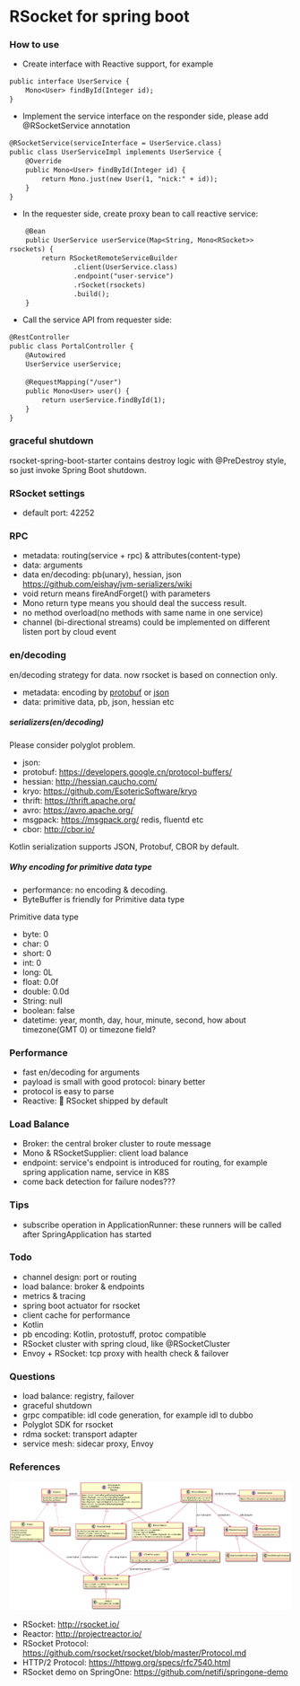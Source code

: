 RSocket for spring boot
=======================

### How to use

* Create interface with Reactive support, for example

```
public interface UserService {
    Mono<User> findById(Integer id);
}
```

* Implement the service interface on the responder side, please add @RSocketService annotation
```
@RSocketService(serviceInterface = UserService.class)
public class UserServiceImpl implements UserService {
    @Override
    public Mono<User> findById(Integer id) {
        return Mono.just(new User(1, "nick:" + id));
    }
}
```
* In the requester side, create proxy bean to call reactive service:
```
    @Bean
    public UserService userService(Map<String, Mono<RSocket>> rsockets) {
        return RSocketRemoteServiceBuilder
                .client(UserService.class)
                .endpoint("user-service")
                .rSocket(rsockets)
                .build();
    }
```

* Call the service API from requester side:
```
@RestController
public class PortalController {
    @Autowired
    UserService userService;

    @RequestMapping("/user")
    public Mono<User> user() {
        return userService.findById(1);
    }
}
```

### graceful shutdown

rsocket-spring-boot-starter contains destroy logic with @PreDestroy style, so just invoke Spring Boot shutdown.

### RSocket settings

* default port: 42252

### RPC

* metadata: routing(service + rpc) & attributes(content-type)
* data: arguments
* data en/decoding: pb(unary), hessian, json https://github.com/eishay/jvm-serializers/wiki
* void return means fireAndForget() with parameters
* Mono<Void> return type means you should deal the success result.
* no method overload(no methods with same name in one service)
* channel (bi-directional streams) could be implemented on different listen port by cloud event

### en/decoding

en/decoding strategy for data. now rsocket is based on connection only.

* metadata: encoding by [protobuf](rsocket-spring-boot-starter/src/main/proto/rsocket.proto) or  [json](rsocket-spring-boot-starter/src/main/proto/metadata.json)
* data: primitive data, pb, json, hessian etc

#####  serializers(en/decoding)

Please consider polyglot problem.

* json:
* protobuf: https://developers.google.cn/protocol-buffers/
* hessian: http://hessian.caucho.com/
* kryo: https://github.com/EsotericSoftware/kryo
* thrift: https://thrift.apache.org/
* avro: https://avro.apache.org/
* msgpack: https://msgpack.org/  redis, fluentd etc
* cbor: http://cbor.io/

Kotlin serialization supports JSON, Protobuf, CBOR by default.


##### Why encoding for primitive data type

* performance: no encoding & decoding.
* ByteBuffer is friendly for Primitive data type

Primitive data type

* byte: 0
* char: 0
* short: 0
* int: 0
* long: 0L
* float: 0.0f
* double: 0.0d
* String: null
* boolean: false
* datetime: year, month, day, hour, minute, second, how about timezone(GMT 0) or timezone field?

### Performance

* fast en/decoding for arguments
* payload is small with good protocol: binary better
* protocol is easy to parse
* Reactive: :beer:  RSocket shipped by default


### Load Balance

* Broker: the central broker cluster to route message
* Mono<RSocket> & RSocketSupplier: client load balance
* endpoint: service's endpoint is introduced for routing, for example spring application name, service in K8S
* come back detection for failure nodes???

### Tips

* subscribe operation in ApplicationRunner: these runners will be called after SpringApplication has started

### Todo

* channel design: port or routing
* load balance: broker & endpoints
* metrics & tracing
* spring boot actuator for rsocket
* client cache for performance
* Kotlin
* pb encoding: Kotlin, protostuff, protoc compatible
* RSocket cluster with spring cloud, like @RSocketCluster
* Envoy + RSocket:  tcp proxy with health check & failover

### Questions

* load balance: registry, failover
* graceful shutdown
* grpc compatible: idl code generation, for example idl to dubbo
* Polyglot SDK for rsocket
* rdma socket: transport adapter
* service mesh: sidecar proxy, Envoy

### References

![RSocket Java Structure](rsocket-java-structure.png)

* RSocket: http://rsocket.io/
* Reactor: http://projectreactor.io/
* RSocket Protocol: https://github.com/rsocket/rsocket/blob/master/Protocol.md
* HTTP/2 Protocol: https://httpwg.org/specs/rfc7540.html
* RSocket demo on SpringOne: https://github.com/netifi/springone-demo